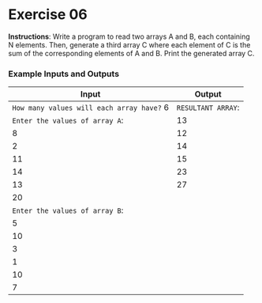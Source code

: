 # Exercise 06
**Instructions**: Write a program to read two arrays A and B, each containing N elements. Then, generate a third array C where each element of C is the sum of the corresponding elements of A and B. Print the generated array C.

### Example Inputs and Outputs

| **Input**                                 | **Output**         |
|-------------------------------------------|--------------------|
| `How many values will each array have?` 6 | `RESULTANT ARRAY`: |
| `Enter the values of array A`:            | 13                 |
| 8                                         | 12                 |
| 2                                         | 14                 |
| 11                                        | 15                 |
| 14                                        | 23                 |
| 13                                        | 27                 |
| 20                                        |                    |
| `Enter the values of array B`:            |                    |
| 5                                         |                    |
| 10                                        |                    |
| 3                                         |                    |
| 1                                         |                    |
| 10                                        |                    |
| 7                                         |                    |

